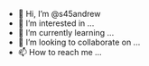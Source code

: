 - 👋 Hi, I’m @s45andrew
- 👀 I’m interested in ...
- 🌱 I’m currently learning ...
- 💞️ I’m looking to collaborate on ...
- 📫 How to reach me ...

<!---
s45andrew/s45andrew is a ✨ special ✨ repository because its `README.md` (this file) appears on your GitHub profile.
You can click the Preview link to take a look at your changes.
--->
